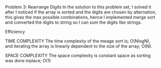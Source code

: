 Problem 3: Rearrange Digits
In the solution to this problem set, I solved it after I noticed if the array is sorted and the digits are chosen by alternation, this gives the max possible combinations, hence I implemented merge sort and converted the digits to string so I can sum the digits like strings.

Efficiency

TIME COMPLEXITY
The time complexity of the meage sort is; O(NlogN), and iterating the array is linearly dependent to the size of the array; O(N).

SPACE COMPLEXITY
The space complexity is constant space as sorting was done inplace; O(1)